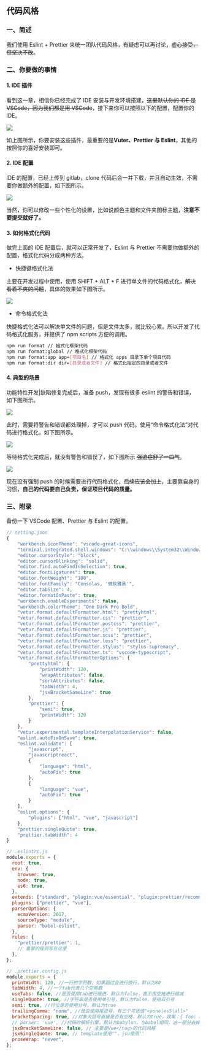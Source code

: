 ## 代码风格

### 一、简述

我们使用 Eslint + Prettier 来统一团队代码风格，有疑虑可以再讨论，~~虚心接受，但坚决不改~~。

### 二、你要做的事情

#### 1. IDE 插件

看到这一章，相信你已经完成了 IDE 安装与开发环境搭建，~~这里默认你的 IDE 是 VSCode，因为我们都是用 VSCode~~，接下来你可以按照以下的配置，配置你的 IDE。

![](https://github.com/linmingdao/v-bonjure/blob/doc/assets/style_01.png)

如上图所示，你要安装这些插件，最重要的是**Vuter、Prettier 与 Eslint**，其他的按照你的喜好安装即可。

#### 2. IDE 配置

IDE 的配置，已经上传到 gitlab，clone 代码后会一并下载，并且自动生效，不需要你做额外的配置，如下图所示。

![](https://github.com/linmingdao/v-bonjure/blob/doc/assets/style_02.png)

当然，你可以修改一些个性化的设置，比如说颜色主题和文件夹图标主题，**注意不要提交就好了。**

#### 3. 如何格式化代码

做完上面的 IDE 配置后，就可以正常开发了，Eslint 与 Prettier 不需要你做额外的配置，格式化代码分成两种方法。

- 快捷键格式化法

主要在开发过程中使用，使用 SHIFT + ALT + F 进行单文件的代码格式化，~~解决看着不爽的问题~~，具体的效果如下图所示。

![](https://github.com/linmingdao/v-bonjure/blob/doc/assets/style_03.gif)

- 命令格式化法

快捷格式化法可以解决单文件的问题，但是文件太多，就比较心累。所以开发了代码格式化服务，并提供了 npm scripts 方便的调用。

```bash
npm run format // 格式化框架代码
npm run format:global // 格式化框架代码
npm run format:app app=[项目名] // 格式化 apps 目录下单个项目代码
npm run format:dir dir=[目录或者文件] // 格式化指定的目录或者文件
```

#### 4. 典型的场景

功能特性开发|缺陷修复完成后，准备 push，发现有很多 eslint 的警告和错误，如下图所示。

![](https://github.com/linmingdao/v-bonjure/blob/doc/assets/style_04.png)

此时，需要将警告和错误都处理掉，才可以 push 代码。使用“命令格式化法”对代码进行格式化，如下图所示。

![](https://github.com/linmingdao/v-bonjure/blob/doc/assets/style_05.png)

等待格式化完成后，就没有警告和错误了，如下图所示 ~~强迫症舒了一口气~~。

![](https://github.com/linmingdao/v-bonjure/blob/doc/assets/style_06.png)

现在没有强制 push 的时候需要进行代码格式化，~~后续应该会加上~~，主要靠自身的习惯，**自己的代码要自己负责，保证项目代码的质量。**

### 三、附录

备份一下 VSCode 配置、Prettier 与 Eslint 的配置。

```js
// setting.json
{
    "workbench.iconTheme": "vscode-great-icons",
    "terminal.integrated.shell.windows": "C:\\windows\\System32\\WindowsPowerShell\\v1.0\\powershell.exe",
    "editor.cursorStyle": "block",
    "editor.cursorBlinking": "solid",
    "editor.find.autoFindInSelection": true,
    "editor.fontLigatures": true,
    "editor.fontWeight": "100",
    "editor.fontFamily": "Consolas, '微软雅黑'",
    "editor.tabSize": 4,
    "editor.formatOnPaste": true,
    "workbench.enableExperiments": false,
    "workbench.colorTheme": "One Dark Pro Bold",
    "vetur.format.defaultFormatter.html": "prettyhtml",
    "vetur.format.defaultFormatter.css": "prettier",
    "vetur.format.defaultFormatter.postcss": "prettier",
    "vetur.format.defaultFormatter.js": "prettier",
    "vetur.format.defaultFormatter.scss": "prettier",
    "vetur.format.defaultFormatter.less": "prettier",
    "vetur.format.defaultFormatter.stylus": "stylus-supremacy",
    "vetur.format.defaultFormatter.ts": "vscode-typescript",
    "vetur.format.defaultFormatterOptions": {
        "prettyhtml": {
            "printWidth": 120,
            "wrapAttributes": false,
            "sortAttributes": false,
            "tabWidth": 4,
            "jsxBracketSameLine": true
        },
        "prettier": {
            "semi": true,
            "printWidth": 120
        }
    },
    "vetur.experimental.templateInterpolationService": false,
    "eslint.autoFixOnSave": true,
    "eslint.validate": [
        "javascript",
        "javascriptreact",
        {
            "language": "html",
            "autoFix": true
        },
        {
            "language": "vue",
            "autoFix": true
        }
    ],
    "eslint.options": {
        "plugins": ["html", "vue", "javascript"]
    },
    "prettier.singleQuote": true,
    "prettier.tabWidth": 4
}
```

```js
// .eslintrc.js
module.exports = {
  root: true,
  env: {
    browser: true,
    node: true,
    es6: true,
  },
  extends: ["standard", "plugin:vue/essential", "plugin:prettier/recommended"],
  plugins: ["prettier", "vue"],
  parserOptions: {
    ecmaVersion: 2017,
    sourceType: "module",
    parser: "babel-eslint",
  },
  rules: {
    "prettier/prettier": 1,
    // 重置的规则写在这里
  },
};
```

```js
// .prettier.config.js
module.exports = {
  printWidth: 120, //一行的字符数，如果超过会进行换行，默认为80
  tabWidth: 4, //一个tab代表几个空格数
  useTabs: false, //是否使用tab进行缩进，默认为false，表示用空格进行缩减
  singleQuote: true, //字符串是否使用单引号，默认为false，使用双引号
  semi: true, //行位是否使用分号，默认为true
  trailingComma: "none", //是否使用尾逗号，有三个可选值"<none|es5|all>"
  bracketSpacing: true, //对象大括号直接是否有空格，默认为true，效果：{ foo: bar }
  // parser: 'vue', //代码的解析引擎，默认为babylon，与babel相同，这一部分去掉，特别指定会有问题。
  jsxBracketSameLine: false, // 主要是Vue</tag>的代码风格
  jsxSingleQuote: true, // template使用""，jsu使用''
  proseWrap: "never",
};
```
